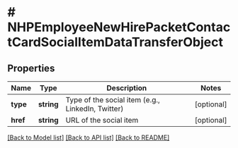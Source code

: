 # # NHPEmployeeNewHirePacketContactCardSocialItemDataTransferObject

## Properties

Name | Type | Description | Notes
------------ | ------------- | ------------- | -------------
**type** | **string** | Type of the social item (e.g., LinkedIn, Twitter) | [optional]
**href** | **string** | URL of the social item | [optional]

[[Back to Model list]](../../README.md#models) [[Back to API list]](../../README.md#endpoints) [[Back to README]](../../README.md)
